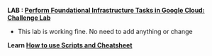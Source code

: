 **LAB : [Perform Foundational Infrastructure Tasks in Google Cloud: Challenge Lab](https://www.qwiklabs.com/focuses/10379?parent=catalog)**
 - This lab is working fine. No need to add anything or change

**Learn [How to use Scripts and Cheatsheet](/HOW-TO.md)**
